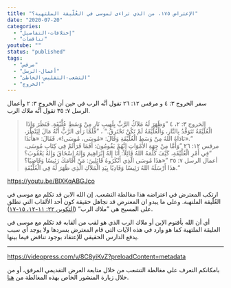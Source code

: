 ```yaml
---
title: "الإعتراض ١٧٥، من الذي تراءى لموسى في العُلّيقة الملتهبة؟"
date: "2020-07-20"
categories: 
  - "إختلافات-التفاصيل"
  - "تناقضات"
youtube: ""
status: "published"
tags: 
  - "مرقس"
  - "أعمال-الرسل"
  - "التشعب-التقليص-الخاطئ"
  - "الخروج"
---
```


سفر الخروج ٣: ٤ و مرقس ١٢: ٢٦ تقول أنَّه الرب في حين أن الخروج ٣: ٢ وأعمال الرسل ٧: ٣٥ تقول أنَّه ملاك الرب.

>  الخروج ٣: ٢، ٤ ”وَظَهَرَ لَهُ مَلاَكُ الرَّبِّ بِلَهِيبِ نَارٍ مِنْ وَسَطِ عُلَّيْقَةٍ. فَنَظَرَ وَإِذَا الْعُلَّيْقَةُ تَتَوَقَّدُ بِالنَّارِ، وَالْعُلَّيْقَةُ لَمْ تَكُنْ تَحْتَرِقُ.“ ، ”فَلَمَّا رَأَى الرَّبُّ أَنَّهُ مَالَ لِيَنْظُرَ، نَادَاهُ اللهُ مِنْ وَسَطِ الْعُلَّيْقَةِ وَقَالَ: «مُوسَى، مُوسَى!». فَقَالَ: «هأَنَذَا».“  
> مرقس ١٢: ٢٦ ”وَأَمَّا مِنْ جِهَةِ الأَمْوَاتِ إِنَّهُمْ يَقُومُونَ: أَفَمَا قَرَأْتُمْ فِي كِتَابِ مُوسَى، فِي أَمْرِ الْعُلَّيْقَةِ، كَيْفَ كَلَّمَهُ اللهُ قَائِلاً: أَنَا إِلهُ إِبْرَاهِيمَ وَإِلهُ إِسْحَاقَ وَإِلهُ يَعْقُوبَ؟“  
> أعمال الرسل ٧: ٣٥ ”«هذَا مُوسَى الَّذِي أَنْكَرُوهُ قَائِلِينَ: مَنْ أَقَامَكَ رَئِيسًا وَقَاضِيًا؟ هذَا أَرْسَلَهُ اللهُ رَئِيسًا وَفَادِيًا بِيَدِ الْمَلاَكِ الَّذِي ظَهَرَ لَهُ فِي الْعُلَّيْقَةِ.“

https://youtu.be/BlXKqABGJco

ارتكب المعترض في اعتراضه هذا مغالطة التشعب. إن الله الابن قد تكلم مع موسى في العُلّيقة الملتهبة. وعلى ما يبدو ان المعترض قد تجاهل حقيقة كون أحد الألقاب التي تطلق على المسيح هي ”ملاك الرب“ ([التكوين ٢٢: ١١-١٢، ١٥-١٧](https://biblia.com/books/ar-vandyke/ge22.11-17)).

أي أن الله بأقنوم الإبن أو ملاك الرب الذي هو لقب من ألقابه قد تكلم مع موسى في العليقة الملتهبة كما هو وارد في هذه الآيات التي قام المعترض بسردها ولا يوجد أي سبب يدفع الدارس الحقيقي للإعتقاد بوجود تناقض فيما بينها. 

* * *

https://videopress.com/v/8C8yiKvZ?preloadContent=metadata

بامكانكم التعرف على مغالطة التشعب من خلال متابعة العرض التقديمي المرفق، أو من خلال زيارة المنشور الخاص بهذه المغالطة من [هنا](https://reasonofhope.com/2019/07/25/bifurcation/).
